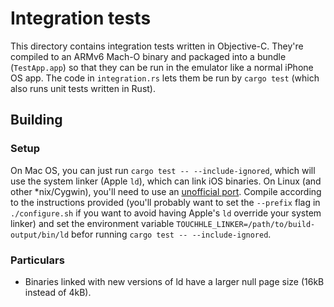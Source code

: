 Integration tests
=================

This directory contains integration tests written in Objective-C. They're compiled to an ARMv6 Mach-O binary and packaged into a bundle (`TestApp.app`) so that they can be run in the emulator like a normal iPhone OS app. The code in `integration.rs` lets them be run by `cargo test` (which also runs unit tests written in Rust).

Building
--------

### Setup

On Mac OS, you can just run `cargo test -- --include-ignored`, which will use the system linker (Apple `ld`), which can link iOS binaries. On Linux (and other *nix/Cygwin), you'll need to use an [unofficial port](https://github.com/tpoechtrager/cctools-port/tree/master). Compile according to the instructions provided (you'll probably want to set the `--prefix` flag in `./configure.sh` if you want to avoid having Apple's `ld` override your system linker) and set the environment variable `TOUCHHLE_LINKER=/path/to/build-output/bin/ld` befor running `cargo test -- --include-ignored`.

### Particulars

- Binaries linked with new versions of ld have a larger null page size (16kB instead of 4kB).
